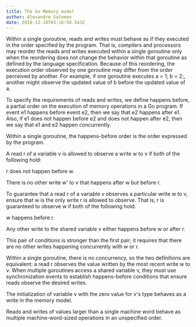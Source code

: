 ```yaml
---
title: The Go Memory model
author: Alexandre Salomon
date: 2018-12-10T03:16:58.543Z
---
```

Within a single goroutine, reads and writes must behave as if they executed in the order specified by the program. That is, compilers and processors may reorder the reads and writes executed within a single goroutine only when the reordering does not change the behavior within that goroutine as defined by the language specification. Because of this reordering, the execution order observed by one goroutine may differ from the order perceived by another. For example, if one goroutine executes a = 1; b = 2;, another might observe the updated value of b before the updated value of a.



To specify the requirements of reads and writes, we define happens before, a partial order on the execution of memory operations in a Go program. If event e1 happens before event e2, then we say that e2 happens after e1. Also, if e1 does not happen before e2 and does not happen after e2, then we say that e1 and e2 happen concurrently.



Within a single goroutine, the happens-before order is the order expressed by the program.



A read r of a variable v is allowed to observe a write w to v if both of the following hold:



r does not happen before w.

There is no other write w' to v that happens after w but before r.

To guarantee that a read r of a variable v observes a particular write w to v, ensure that w is the only write r is allowed to observe. That is, r is guaranteed to observe w if both of the following hold:



w happens before r.

Any other write to the shared variable v either happens before w or after r.

This pair of conditions is stronger than the first pair; it requires that there are no other writes happening concurrently with w or r.



Within a single goroutine, there is no concurrency, so the two definitions are equivalent: a read r observes the value written by the most recent write w to v. When multiple goroutines access a shared variable v, they must use synchronization events to establish happens-before conditions that ensure reads observe the desired writes.



The initialization of variable v with the zero value for v's type behaves as a write in the memory model.



Reads and writes of values larger than a single machine word behave as multiple machine-word-sized operations in an unspecified order.
